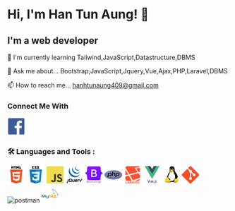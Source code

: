
# Hi, I'm Han Tun Aung! 👋


##  I'm a web developer


🧠 I'm currently learning Tailwind,JavaScript,Datastructure,DBMS

💬 Ask me about... Bootstrap,JavaScript,Jquery,Vue,Ajax,PHP,Laravel,DBMS

📫 How to reach me... hanhtunaung409@gmail.com

###  Connect Me With
<a href="https://www.facebook.com/hanhtunaung.1213894"><img src="https://github.com/devicons/devicon/blob/master/icons/facebook/facebook-original.svg" alt="facebook" width="40" height="40"></a>

### :hammer_and_wrench: Languages and Tools :
<div>
  <img src="https://github.com/devicons/devicon/blob/master/icons/html5/html5-original-wordmark.svg" alt="html" width="40" height="40">
  <img src="https://github.com/devicons/devicon/blob/master/icons/css3/css3-original-wordmark.svg" alt="CSS" width="40" height="40">
  <img src="https://github.com/devicons/devicon/blob/master/icons/javascript/javascript-original.svg" alt="JavaScript" width="40" height="40">
  <img src="https://github.com/devicons/devicon/blob/master/icons/jquery/jquery-original-wordmark.svg" alt="Jquery" width="40" height="40">
  <img src="https://github.com/devicons/devicon/blob/master/icons/bootstrap/bootstrap-original-wordmark.svg" alt="Bootstrap" width="40" height="40">
  <img src="https://github.com/devicons/devicon/blob/master/icons/php/php-original.svg" alt="php" width="40" height="40">
  <img src="https://github.com/devicons/devicon/blob/master/icons/laravel/laravel-plain-wordmark.svg" alt="Laravel" width="40" height="40">
  <img src="https://github.com/devicons/devicon/blob/master/icons/vuejs/vuejs-original-wordmark.svg" alt="Vue" width="40" height="40">
  <img src="https://github.com/devicons/devicon/blob/master/icons/linux/linux-original.svg" alt="linux" width="40" height="40">
  <img src="https://github.com/devicons/devicon/blob/master/icons/git/git-original.svg" alt="github" width="40" height="40">
  <img src="https://github.com/flathub/com.getpostman.Postman/blob/master/logo-mark.svg" alt="postman" width="40" height="40">
  <img src="https://github.com/devicons/devicon/blob/master/icons/mysql/mysql-original-wordmark.svg" alt="MySql" width="40" height="40">
</div>





